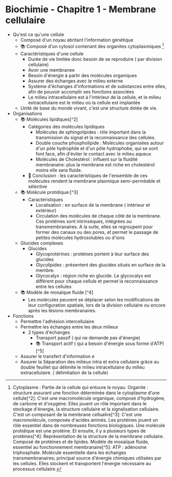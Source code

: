 # Biochimie - Chapitre 1 - Membrane cellulaire

- Qu'est ce qu'une cellule 
	- Composé d'un noyau abritant l'information génétique
	- 📚 Composé d'un cytosol contenant des organites cytoplasmiques [^1] 
	- Caractéristiques d'une cellule
		- Durée de vie limitée donc besoin de se reproduire ( par division cellulaire)
		- Avoir une membranee
		- Besoin d'énergie à partir des molécules organiques
		- Assurer des échanges avec le milieu externe
		- Système d'échanges d'informations et de substances entre elles, afin de pouvoir accomplir ses fonctions associées
		- Le milieu intracellulaire est à l'intérieur de la cellule, et le milieu extracellulaire est le milieu où la cellule est implantée
	- Unité de base du monde vivant, c'est une structure dotée de vie. 
- Organisations
	- 📚 Molécules lipidiques[^2] 
		- Catégories des molécules  lipidiques
			- Molécules de sphingolipides : rôle important dans la transmission du signal et la reconnaissance des cellules. 
			- Double couche phospholipide : Molécules organisées autour d'un pôle hydrophile et d'un pôle hydrophobe, qui se sont font face, afin d'éviter le contact avec le milieu aqueux
			- Molécules de Cholestérol : influent sur la fluidité membranaire: plus la membrane est riche en cholestérol moins elle sera fluide. 
		- 🏁 Conclusion : les caractéristiques de l'ensemble de ces molécules rendent la membrane plasmique semi-perméable et sélective
	- 📚 Molécule protidique:[^3] 
		- Caractéristiques
			- Localisation : en surface de la membrane ( intérieur et extérieur) 
			- Circulation des molécules de chaque côté de la membrane. Ces protéines sont intrinsèques, intégrées ou transmembranaires. A la suite, elles se regroupent pour former des canaux ou des pores, et permet le passage de petites molécules hydrosolubles ou d'ions
	- Glucides complexes
		- Glucides
			- Glycoprotérines : protéines portent à leur surface des glucides
			- Glycolipides : présentent des glucides situés en surface de la membre. 
			- Glycocalyx : région riche en glucide. Le glycocalyx est différent pour chaque cellule et permet la reconnaissance entre les cellules
	- 📚 Modèle de mosaïque fluide [^4] 
		- Les molécules peuvent se déplacer selon les modifications de leur configuration spatiale, lors de la division cellulaire ou encore après les lésions membranaires. 
- Fonctions
	- Permettre l'adhésion intercellulaire
	- Permettre les échanges entre les deux milieux
		- 2 types d'échanges
			- Transport passif ( qui ne demande pas d'énergie)
			- 📚 Transport actif ( qui a besoin d'énergie sous forme d'ATP)[^5] 
	- Assurer le transfert d'information e
	- Assurer la Séparation des milieux intra et extra cellulaire grâce au double feuillet qui délimite le milieu intracellulaire du milieu extracellulaire. ( délimitation de la cellule)



[^1]: Cytoplasme : Partie de la cellule qui entoure le noyau. Organite : structure assurant une fonction déterminée dans le cytoplasme d’une cellule[^2]: C'est une macromolécule organique, composé d'hydrogène, de carbone et d'oxygène. Elles jouent un rôle important dans le stockage d'énergie, la structure cellulaire et la signalisation cellulaire. C'est un composant de la membrane cellualire[^3]: C'est une macromolécule, composée d'acides aminés. Les protéines jouent un rôle essentiel dans de nombreuses fonctions biologiques. 
Une molécule protidique est une protéine. Et ensuite, il y a plusieurs types de protéines[^4]: Représentation de la structure de la membrane cellulaire. Composé de protéines et de lipides. 
Modèle de mosaïque fluide, essentiel au fonctionnement membranaire[^5]: ATP : adénosine triphosphate. Molécule essentielle dans les échanges transmembranaires; principal source d'énergie chimiques utilisées par les cellules. Elles stockent et transportent l'énergie nécessaire au processus cellulaire. 
